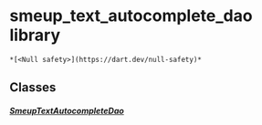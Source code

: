 


# smeup_text_autocomplete_dao library






    *[<Null safety>](https://dart.dev/null-safety)*





## Classes

##### [SmeupTextAutocompleteDao](../smeup_daos_smeup_text_autocomplete_dao/SmeupTextAutocompleteDao-class.md)



 
















